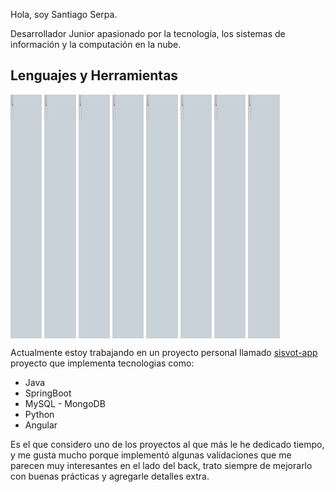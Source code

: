 Hola, soy Santiago Serpa.

Desarrollador Junior apasionado por la tecnología, los sistemas de información y la computación en la nube.

## Lenguajes y Herramientas

<p>
  <code><img width="10%" src="https://www.vectorlogo.zone/logos/java/java-ar21.svg" style="background-color:#c9d1d9"></code>
  <code><img width="10%" src="https://www.vectorlogo.zone/logos/springio/springio-ar21.svg" style="background-color:#c9d1d9"></code>
  <code><img width="10%" src="https://www.vectorlogo.zone/logos/mysql/mysql-ar21.svg" style="background-color:#c9d1d9"></code>
  <code><img width="10%" src="https://www.vectorlogo.zone/logos/typescriptlang/typescriptlang-ar21.svg" style="background-color:#c9d1d9"></code>
  <code><img width="10%" src="https://www.vectorlogo.zone/logos/angular/angular-ar21.svg" style="background-color:#c9d1d9"></code>
  <code><img width="10%" src="https://www.vectorlogo.zone/logos/python/python-ar21.svg" style="background-color:#c9d1d9"></code>
  <code><img width="10%" src="https://www.vectorlogo.zone/logos/docker/docker-ar21.svg" style="background-color:#c9d1d9"></code>
  <code><img width="10%" src="https://www.vectorlogo.zone/logos/amazon_aws/amazon_aws-ar21.svg" style="background-color:#c9d1d9"></code>
</p>

Actualmente estoy trabajando en un proyecto personal llamado [sisvot-app](https://github.com/usersantiago/votaciones) proyecto que implementa tecnologias como:
- Java
- SpringBoot
- MySQL - MongoDB
- Python
- Angular
  
Es el que considero uno de los proyectos al que más le he dedicado tiempo, y me gusta mucho porque implementó algunas validaciones que me parecen muy interesantes en el lado del back, trato siempre de mejorarlo con buenas prácticas y agregarle detalles extra.

